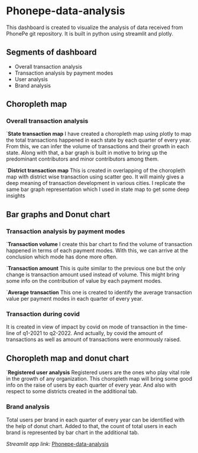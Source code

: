 # Phonepe-data-analysis
This dashboard is created to visualize the analysis of data received 
from PhonePe git repository. It is built in python using streamlit and plotly.

## Segments of dashboard
* Overall transaction analysis
* Transaction analysis by payment modes
* User analysis
* Brand analysis

## Choropleth map

### Overall transaction analysis
`**State transaction map**
I have created a choropleth map using plotly to map the total transactions happened in each state by each quarter of every year. From this, we can 
infer the volume of transactions and their growth in each state. Along with that, a bar graph is built in motive to bring up the predominant contributors 
and minor contributors among them.

`**District transaction map**
This is created in overlapping of the choropleth map with district wise transaction using scatter geo. It will mainly gives a deep meaning of
transaction development in various cities. I replicate the same bar graph representation which I used in state map to get some deep insights

## Bar graphs and Donut chart

### Transaction analysis by payment modes

`**Transaction volume**
I create this bar chart to find the volume of transaction happened in terms of each payment modes. With this, we can arrive at the
conclusion which mode has done more often.

`**Transaction amount**
This is quite similar to the previous one but the only change is transaction amount used instead of volume. This might bring
some info on the contribution of value by each payment modes.

`**Average transaction**
This one is created to identify the average transaction value per payment modes in each quarter of every year.

### Transaction during covid
It is created in view of impact by covid on mode of transaction in the time-line of q1-2021 to q2-2022. And actually, by covid the amount 
of transactions as well as amount of transactions were enormously raised.

## Choropleth map and donut chart

`**Registered user analysis**
Registered users are the ones who play vital role in the growth of any organization. This choropleth map will bring some good
info on the raise of users by each quarter of every year. And also with respect to some districts created in the additional tab.

### Brand analysis
Total users per brand in each quarter of every year can be identified with the help of donut chart. Added to that, the
count of total users in each brand is represented by bar chart in the additional tab.

*Streamlit app link:* [Phonepe-data-analysis](https://kaarthikofficial-phonepe-data-analysis-phonepe-ssphfb.streamlit.app/)

